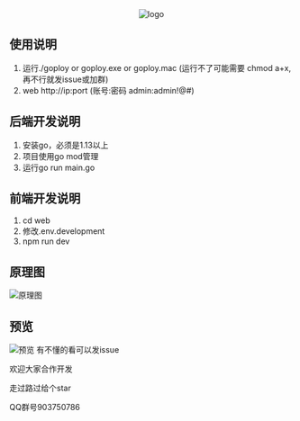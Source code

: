 <div align=center>
<img src="https://github.com/zhenorzz/goploy/blob/master/logo.png" alt="logo" title="logo" />
</div>

## 使用说明
1. 运行./goploy or goploy.exe or goploy.mac (运行不了可能需要 chmod a+x, 再不行就发issue或加群)
2. web http://ip:port  (账号:密码 admin:admin!@#)

## 后端开发说明
1. 安装go，必须是1.13以上
2. 项目使用go mod管理
3. 运行go run main.go

## 前端开发说明
1. cd web
2. 修改.env.development
3. npm run dev

## 原理图
![原理图](https://github.com/zhenorzz/goploy/blob/master/goploy.png)

## 预览
![预览](https://github.com/zhenorzz/goploy/blob/master/snapshot.gif)
有不懂的看可以发issue

欢迎大家合作开发

走过路过给个star

QQ群号903750786
